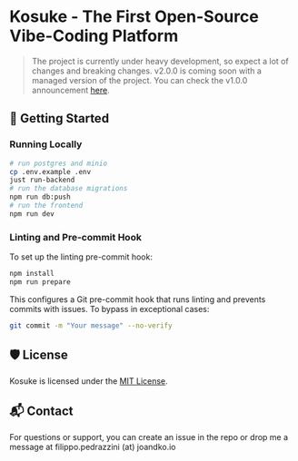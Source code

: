 # Kosuke - The First Open-Source Vibe-Coding Platform

> The project is currently under heavy development, so expect a lot of changes and breaking changes. v2.0.0 is coming soon with a managed version of the project. You can check the v1.0.0 announcement [here](https://www.linkedin.com/feed/update/urn:li:activity:7315297599492624384/).

## 🚀 Getting Started

### Running Locally

```bash
# run postgres and minio
cp .env.example .env
just run-backend
# run the database migrations
npm run db:push
# run the frontend
npm run dev
```

### Linting and Pre-commit Hook

To set up the linting pre-commit hook:

```bash
npm install
npm run prepare
```

This configures a Git pre-commit hook that runs linting and prevents commits with issues. To bypass in exceptional cases:

```bash
git commit -m "Your message" --no-verify
```

## 🛡️ License

Kosuke is licensed under the [MIT License](https://github.com/filopedraz/kosuke/blob/main/LICENSE).

## 📬 Contact

For questions or support, you can create an issue in the repo or drop me a message at filippo.pedrazzini (at) joandko.io
